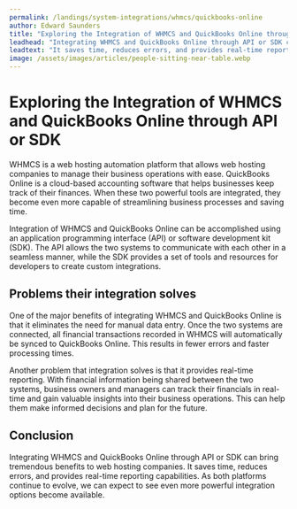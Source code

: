 ```yaml
---
permalink: /landings/system-integrations/whmcs/quickbooks-online
author: Edward Saunders
title: "Exploring the Integration of WHMCS and QuickBooks Online through API or SDK"
leadhead: "Integrating WHMCS and QuickBooks Online through API or SDK can bring tremendous benefits to web hosting companies"
leadtext: "It saves time, reduces errors, and provides real-time reporting capabilities. As both platforms continue to evolve, we can expect to see even more powerful integration options become available."
image: /assets/images/articles/people-sitting-near-table.webp
---
```

<div class="arttext">        <h1>Exploring the Integration of WHMCS and QuickBooks Online through API or SDK</h1>
        <p>WHMCS is a web hosting automation platform that allows web hosting companies to manage their business operations with ease. QuickBooks Online is a cloud-based accounting software that helps businesses keep track of their finances. When these two powerful tools are integrated, they become even more capable of streamlining business processes and saving time.</p>
        <p>Integration of WHMCS and QuickBooks Online can be accomplished using an application programming interface (API) or software development kit (SDK). The API allows the two systems to communicate with each other in a seamless manner, while the SDK provides a set of tools and resources for developers to create custom integrations.</p>
        <h2>Problems their integration solves</h2>
        <p>One of the major benefits of integrating WHMCS and QuickBooks Online is that it eliminates the need for manual data entry. Once the two systems are connected, all financial transactions recorded in WHMCS will automatically be synced to QuickBooks Online. This results in fewer errors and faster processing times.</p>
        <p>Another problem that integration solves is that it provides real-time reporting. With financial information being shared between the two systems, business owners and managers can track their financials in real-time and gain valuable insights into their business operations. This can help them make informed decisions and plan for the future.</p>
        <h2>Conclusion</h2>
        <p>Integrating WHMCS and QuickBooks Online through API or SDK can bring tremendous benefits to web hosting companies. It saves time, reduces errors, and provides real-time reporting capabilities. As both platforms continue to evolve, we can expect to see even more powerful integration options become available.</p>
</div>